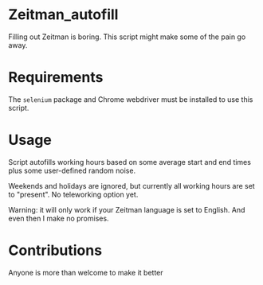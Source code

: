 # Zeitman_autofill
Filling out Zeitman is boring. This script might make some of the pain go away.

# Requirements
The `selenium` package and Chrome webdriver must be installed to use this script.

# Usage
Script autofills working hours based on some average start and end times plus some user-defined random noise.

Weekends and holidays are ignored, but currently all working hours are set to "present". No teleworking option yet.

Warning: it will only work if your Zeitman language is set to English. And even then I make no promises.

# Contributions
Anyone is more than welcome to make it better
